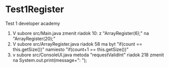# Test1Register
Test 1 developer academy

1. V subore src/Main.java zmenit riadok 10: z "ArrayRegister(6);" na "ArrayRegister(20);"
2. V subore src/ArrayRegister.java riadok 58 ma byt "if(count == this.getSize())" namiesto "if(count+1 == this.getSize())"
3. v subore src/ConsoleUI.java metoda "requestValidInt" riadok 218 zmenit na System.out.print(message+": ");
